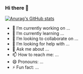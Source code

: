 ### Hi there 👋

[![Anurag's GitHub stats](https://github-readme-stats.vercel.app/api?username=pierrerogier)](https://github.com/PierreRogier)


- 🔭 I’m currently working on ...
- 🌱 I’m currently learning ...
- 👯 I’m looking to collaborate on ...
- 🤔 I’m looking for help with ...
- 💬 Ask me about ...
- 📫 How to reach me: ...
- 😄 Pronouns: ...
- ⚡ Fun fact: ...

